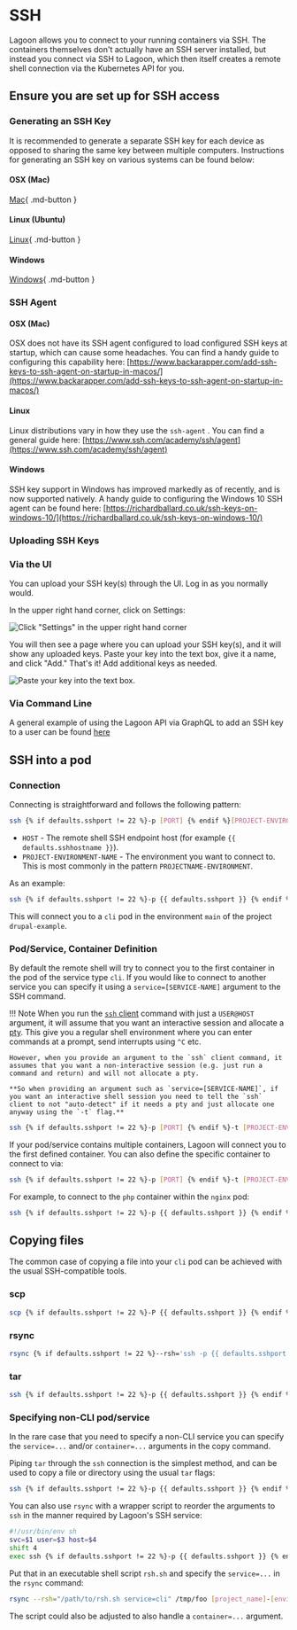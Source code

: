 # SSH

Lagoon allows you to connect to your running containers via SSH. The containers themselves don't actually have an SSH server installed, but instead you connect via SSH to Lagoon, which then itself creates a remote shell connection via the Kubernetes API for you.

## Ensure you are set up for SSH access

### Generating an SSH Key

It is recommended to generate a separate SSH key for each device as opposed to sharing the same key between multiple computers. Instructions for generating an SSH key on various systems can be found below:

#### OSX (Mac)

[Mac](https://www.makeuseof.com/ssh-keygen-mac){ .md-button }

#### Linux (Ubuntu)

[Linux](https://help.ubuntu.com/community/SSH/OpenSSH/Keys){ .md-button }

#### Windows

[Windows](https://docs.microsoft.com/en-us/windows-server/administration/openssh/openssh_keymanagement){ .md-button }

### SSH Agent

#### OSX (Mac)

OSX does not have its SSH agent configured to load configured SSH keys at startup, which can cause some headaches. You can find a handy guide to configuring this capability here: [https://www.backarapper.com/add-ssh-keys-to-ssh-agent-on-startup-in-macos/](https://www.backarapper.com/add-ssh-keys-to-ssh-agent-on-startup-in-macos/)

#### Linux

Linux distributions vary in how they use the `ssh-agent` . You can find a general guide here: [https://www.ssh.com/academy/ssh/agent](https://www.ssh.com/academy/ssh/agent)

#### Windows

SSH key support in Windows has improved markedly as of recently, and is now supported natively. A handy guide to configuring the Windows 10 SSH agent can be found here: [https://richardballard.co.uk/ssh-keys-on-windows-10/](https://richardballard.co.uk/ssh-keys-on-windows-10/)

### Uploading SSH Keys

### Via the UI

You can upload your SSH key(s) through the UI. Log in as you normally would.

In the upper right hand corner, click on Settings:

![Click "Settings" in the upper right hand corner](../images/ui-settings.png)

You will then see a page where you can upload your SSH key(s), and it will show any uploaded keys. Paste your key into the text box, give it a name, and click "Add." That's it! Add additional keys as needed.

![Paste your key into the text box.](../images/ui-ssh.png)

### Via Command Line

A general example of using the Lagoon API via GraphQL to add an SSH key to a user can be found [here](../interacting/graphql-queries.md#allowing-access-to-the-project)

## SSH into a pod

### Connection

Connecting is straightforward and follows the following pattern:

```bash title="SSH"
ssh {% if defaults.sshport != 22 %}-p [PORT] {% endif %}[PROJECT-ENVIRONMENT-NAME]@[HOST]
```

* `HOST` - The remote shell SSH endpoint host (for example `{{ defaults.sshhostname }}`).
* `PROJECT-ENVIRONMENT-NAME` - The environment you want to connect to. This is most commonly in the pattern `PROJECTNAME-ENVIRONMENT`.

As an example:

```bash title="SSH example"
ssh {% if defaults.sshport != 22 %}-p {{ defaults.sshport }} {% endif %}drupal-example-main@{{ defaults.sshhostname }}
```

This will connect you to a `cli` pod in the environment `main` of the project `drupal-example`.

### Pod/Service, Container Definition

By default the remote shell will try to connect you to the first container in the pod of the service type `cli`.
If you would like to connect to another service you can specify it using a `service=[SERVICE-NAME]` argument to the SSH command.

!!! Note
    When you run the [`ssh` client](https://man7.org/linux/man-pages/man1/ssh.1.html) command with just a `USER@HOST` argument, it will assume that you want an interactive session and allocate a [pty](https://www.man7.org/linux/man-pages/man7/pty.7.html).
    This give you a regular shell environment where you can enter commands at a prompt, send interrupts using `^C` etc.

    However, when you provide an argument to the `ssh` client command, it assumes that you want a non-interactive session (e.g. just run a command and return) and will not allocate a pty.

    **So when providing an argument such as `service=[SERVICE-NAME]`, if you want an interactive shell session you need to tell the `ssh` client to not "auto-detect" if it needs a pty and just allocate one anyway using the `-t` flag.**

```bash title="SSH to another service example"
ssh {% if defaults.sshport != 22 %}-p [PORT] {% endif %}-t [PROJECT-ENVIRONMENT-NAME]@[HOST] service=[SERVICE-NAME]
```

If your pod/service contains multiple containers, Lagoon will connect you to the first defined container. You can also define the specific container to connect to via:

```bash title="Define container"
ssh {% if defaults.sshport != 22 %}-p [PORT] {% endif %}-t [PROJECT-ENVIRONMENT-NAME]@[HOST] service=[SERVICE-NAME] container=[CONTAINER-NAME]
```

For example, to connect to the `php` container within the `nginx` pod:

```bash title="SSH to php container"
ssh {% if defaults.sshport != 22 %}-p {{ defaults.sshport }} {% endif %}-t drupal-example-main@{{ defaults.sshhostname }} service=nginx container=php
```

## Copying files

The common case of copying a file into your `cli` pod can be achieved with the usual SSH-compatible tools.

### scp

```bash title="Copy file with scp"
scp {% if defaults.sshport != 22 %}-P {{ defaults.sshport }} {% endif %}[local_path] [project_name]-[environment_name]@{{ defaults.sshhostname }}:[remote_path]
```

### rsync

```bash title="Copy files with rsync"
rsync {% if defaults.sshport != 22 %}--rsh='ssh -p {{ defaults.sshport }}'{% else %}--rsh=ssh{% endif %} [local_path] [project_name]-[environment_name]@{{ defaults.sshhostname }}:[remote_path]
```

### tar

```bash
ssh {% if defaults.sshport != 22 %}-p {{ defaults.sshport }} {% endif %}[project_name]-[environment_name]@{{ defaults.sshhostname }} tar -zcf - [remote_path] | tar -zxf - -C /tmp/
```

### Specifying non-CLI pod/service

In the rare case that you need to specify a non-CLI service you can specify the `service=...` and/or `container=...` arguments in the copy command.

Piping `tar` through the `ssh` connection is the simplest method, and can be used to copy a file or directory using the usual `tar` flags:

```bash
ssh {% if defaults.sshport != 22 %}-p {{ defaults.sshport }} {% endif %}[project_name]-[environment_name]@{{ defaults.sshhostname }} service=solr tar -zcf - [remote_path] | tar -zxf - -C /tmp/
```

You can also use `rsync` with a wrapper script to reorder the arguments to `ssh` in the manner required by Lagoon's SSH service:

```bash
#!/usr/bin/env sh
svc=$1 user=$3 host=$4
shift 4
exec ssh {% if defaults.sshport != 22 %}-p {{ defaults.sshport }} {% endif %}-l "$user" "$host" "$svc" "$@"
```

Put that in an executable shell script `rsh.sh` and specify the `service=...` in the `rsync` command:

```bash title="rsync to non-CLI pod"
rsync --rsh="/path/to/rsh.sh service=cli" /tmp/foo [project_name]-[environment_name]@{{ defaults.sshhostname }}:/tmp/foo
```

The script could also be adjusted to also handle a `container=...` argument.
